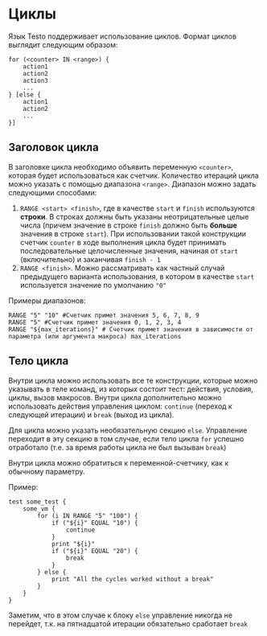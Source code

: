 # Циклы

Язык Testo поддерживает использование циклов. Формат циклов выглядит
следующим образом:

```text
for (<counter> IN <range>) {
	action1
	action2
	action3
	...
} [else {
	action1
	action2
	...
}]
```

## Заголовок цикла

В заголовке цикла необходимо объявить переменную `<counter>`, которая
будет использоваться как счетчик. Количество итераций цикла можно
указать с помощью диапазона `<range>`. Диапазон можно задать следующими
способами:

1.  `RANGE <start> <finish>`, где в качестве `start` и `finish`
    используются **строки**. В строках должны быть указаны
    неотрицательные целые числа (причем значение в строке `finish`
    должно быть **больше** значения в строке `start`). При
    использовании такой конструкции счетчик `counter` в ходе
    выполнения цикла будет принимать последовательные целочисленные
    значения, начиная от `start` (включительно) и заканчивая
    `finish - 1`
2.  `RANGE <finish>`. Можно рассматривать как частный случай
    предыдущего варианта использования, в котором в качестве `start`
    используется значение по умолчанию `"0"`

Примеры диапазонов:

```testo
RANGE "5" "10" #Счетчик примет значения 5, 6, 7, 8, 9
RANGE "5" #Счетчик примет значения 0, 1, 2, 3, 4
RANGE "${max_iterations}" # Счетчик примет значения в зависимости от параметра (или аргумента макроса) max_iterations
```

## Тело цикла

Внутри цикла можно использовать все те конструкции, которые можно
указывать в теле команд, из которых состоит тест: действия, условия,
циклы, вызов макросов. Внутри цикла дополнительно можно использовать
действия управления циклом: `continue` (переход к следующей итерации) и
`break` (выход из цикла).

Для цикла можно указать необязательную секцию `else`. Управление
переходит в эту секцию в том случае, если тело цикла `for` успешно
отработало (т.е. за время работы цикла не был вызыван `break`)

Внутри цикла можно обратиться к переменной-счетчику, как к обычному
параметру.

Пример:

```testo
test some_test {
	some_vm {
		for (i IN RANGE "5" "100") {
			if ("${i}" EQUAL "10") {
				continue
			}
			print "${i}"
			if ("${i}" EQUAL "20") {
				break
			}
		} else {
			print "All the cycles worked without a break"
		}
	}
}
```

Заметим, что в этом случае к блоку `else` управление никогда не
перейдет, т.к. на пятнадцатой итерации обязательно сработает `break`
